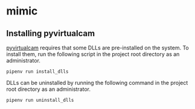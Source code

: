 # mimic

## Installing pyvirtualcam

[pyvirtualcam](https://github.com/letmaik/pyvirtualcam/) requires that some DLLs
are pre-installed on the system. To install them, run the following script in
the project root directory as an administrator.

```shell
pipenv run install_dlls
```

DLLs can be uninstalled by running the following command in the project root
directory as an administrator.

```shell
pipenv run uninstall_dlls
```
